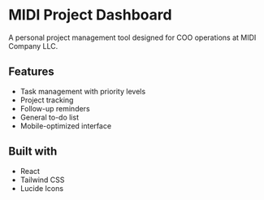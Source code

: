 # MIDI Project Dashboard

A personal project management tool designed for COO operations at MIDI Company LLC.

## Features
- Task management with priority levels
- Project tracking
- Follow-up reminders
- General to-do list
- Mobile-optimized interface

## Built with
- React
- Tailwind CSS
- Lucide Icons